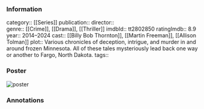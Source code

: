 ### Information
category:: [[Series]]
publication:: 
director::  
genre:: [[Crime]], [[Drama]], [[Thriller]]
imdbId:: tt2802850
ratingImdb:: 8.9
year:: 2014–2024
cast:: [[Billy Bob Thornton]], [[Martin Freeman]], [[Allison Tolman]]
plot:: Various chronicles of deception, intrigue, and murder in and around frozen Minnesota. All of these tales mysteriously lead back one way or another to Fargo, North Dakota.
tags::


### Poster
![poster](https://m.media-amazon.com/images/M/MV5BMjNlMTIxNDEtY2U3OC00ZGFlLTgxNzEtZDU3NTdiZTAzN2MxXkEyXkFqcGdeQXVyMTU1ODIwMTM1._V1_SX300.jpg)


### Annotations
